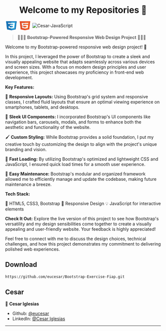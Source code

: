 <h1 align="center">Welcome to my Repositories 🤝</h1>
<p>
  <img align="center" alt="Cesar-CSS" height="30" width="40" src="https://raw.githubusercontent.com/devicons/devicon/master/icons/css3/css3-original.svg">
  <img align="center" alt="Cesar-HTML" height="30" width="40" src="https://raw.githubusercontent.com/devicons/devicon/master/icons/html5/html5-original.svg">
  <img align="center" alt="Cesar-JavaScript" height="30" width="40" src="https://cdn.jsdelivr.net/gh/devicons/devicon/icons/javascript/javascript-plain.svg">
</p>

> 🌱👨‍💻 **Bootstrap-Powered Responsive Web Design Project** 👨‍💻🌱

Welcome to my Bootstrap-powered responsive web design project! 🚀

In this project, I leveraged the power of Bootstrap to create a sleek and visually appealing website that adapts seamlessly across various devices and screen sizes. With a focus on modern design principles and user experience, this project showcases my proficiency in front-end web development.

**Key Features:**

🎨 **Responsive Layouts:** Using Bootstrap's grid system and responsive classes, I crafted fluid layouts that ensure an optimal viewing experience on smartphones, tablets, and desktops.

🎉 **Sleek UI Components:** I incorporated Bootstrap's UI components like navigation bars, carousels, modals, and forms to enhance both the aesthetic and functionality of the website.

🖌️ **Custom Styling:** While Bootstrap provides a solid foundation, I put my creative touch by customizing the design to align with the project's unique branding and vision.

🚀 **Fast Loading:** By utilizing Bootstrap's optimized and lightweight CSS and JavaScript, I ensured quick load times for a smooth user experience.

🔧 **Easy Maintenance:** Bootstrap's modular and organized framework allowed me to efficiently manage and update the codebase, making future maintenance a breeze.

**Tech Stack:**

🔧 HTML5, CSS3, Bootstrap
📐 Responsive Design
💡 JavaScript for interactive elements

**Check It Out:**
Explore the live version of this project to see how Bootstrap's versatility and my design sensibilities come together to create a visually appealing and user-friendly website. Your feedback is highly appreciated!

Feel free to connect with me to discuss the design choices, technical challenges, and how this project demonstrates my commitment to delivering polished web experiences.


## Download

```sh
https://github.com/eucesar/Bootstrap-Exercise-Fiap.git
```

## Cesar

👤 **Cesar Iglesias**

* Github: [@eucesar](https://github.com/eucesar)
* LinkedIn: [@Cesar Iglesias](https://www.linkedin.com/in/cesar-iglesias-tecnologia/)

***
